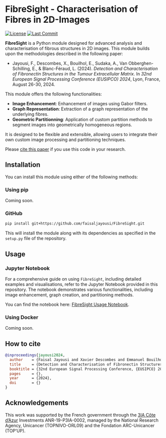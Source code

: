 # FibreSight - Characterisation of Fibres in 2D-Images
[![License](https://img.shields.io/github/license/faisaljayousi/FibreSight)](https://opensource.org/licenses/MIT)
[![Last Commit](https://img.shields.io/github/last-commit/faisaljayousi/FibreSight)](https://github.com/faisaljayousi/FibreSight/commits)

**FibreSight** is a Python module designed for advanced analysis and characterisation of fibrous structures in 2D images. This module builds upon the methodologies described in the following paper:

- Jayousi, F., Descombes, X., Bouilhol, E., Sudaka, A., Van Obberghen-Schilling, E., & Blanc-Féraud, L. (2024). *Detection and Characterisation of Fibronectin Structures in the Tumour Extracellular Matrix*. In *32nd European Signal Processing Conference (EUSIPCO) 2024*, Lyon, France, August 26-30, 2024.

This module offers the following functionalities:
- **Image Enhancement**: Enhancement of images using Gabor filters.
- **Graph Representation**: Extraction of a graph representation of the underlying fibres.
- **Geometric Partitionning**: Application of custom partition methods to segment images into geometrically homogeneous regions.

It is designed to be flexible and extensible, allowing users to integrate their own custom image processing and partitioning techniques.

Please [cite this paper](#how-to-cite) if you use this code in your research.

## Installation

You can install this module using either of the following methods:

### Using pip
Coming soon.

### GitHub
```bash
pip install git+https://github.com/faisaljayousi/FibreSight.git
```

This will install the module along with its dependencies as specified in the `setup.py` file of the repository.

## Usage

### Jupyter Notebook

For a comprehensive guide on using `FibreSight`, including detailed examples and visualisations, refer to the Jupyter Notebook provided in this repository. The notebook demonstrates various functionalities, including image enhancement, graph creation, and partitioning methods.

You can find the notebook here: [FibreSight Usage Notebook](examples/fibre_enhancement.ipynb).


### Using Docker

Coming soon.

## How to cite

```bibtex
@inproceedings{jayousi2024,
  author    = {Faisal Jayousi and Xavier Descombes and Emmanuel Bouilhol and Anne Sudaka and Ellen Van Obberghen-Schilling and Laure Blanc-Féraud},
  title     = {Detection and Characterisation of Fibronectin Structures in the Tumour Extracellular Matrix},
  booktitle = {32nd European Signal Processing Conference, {EUSIPCO} 2024, Lyon, France, August 26-30, 2024},
  pages     = {},
  year      = {2024},
  doi       = {}
}
```

## Acknowledgements

This work was supported by the French government through the [3IA Côte d’Azur](https://3ia.univ-cotedazur.eu/) Investments ANR-19-P3IA-0002, managed by the National Research Agency, Unicancer (TOPNIVO-ORL09) and the Fondation ARC-Unicancer (TOP’UP).

